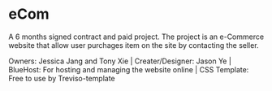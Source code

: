 # eCom
A 6 months signed contract and paid project. The project is an e-Commerce website that allow user purchages item on the site by contacting the seller.   

Owners: Jessica Jang and Tony Xie |
Creater/Designer: Jason Ye | 
BlueHost: For hosting and managing the website online |
CSS Template: Free to use by Treviso-template
